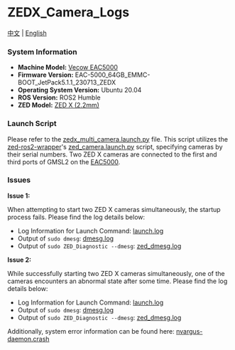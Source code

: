 # ZEDX_Camera_Logs

[中文](./README_CN.md) | [English](./README.md)

### System Information

- **Machine Model:** [Vecow EAC5000](https://www.vecow.com/dispPageBox/vecow/VecowCT.aspx?ddsPageID=PRODUCTDTL_EN&dbid=4852986947)
- **Firmware Version:** EAC-5000_64GB_EMMC-BOOT_JetPack5.1.1_230713_ZEDX
- **Operating System Version:** Ubuntu 20.04
- **ROS Version:** ROS2 Humble
- **ZED Model:** [ZED X (2.2mm)](https://store.stereolabs.com/products/zed-x-stereo-camera)

### Launch Script

Please refer to the [zedx_multi_camera.launch.py](./zedx_multi_camera.launch.py) file. This script utilizes the [zed-ros2-wrapper](https://github.com/stereolabs/zed-ros2-wrapper)'s [zed_camera.launch.py](https://github.com/stereolabs/zed-ros2-wrapper/blob/master/zed_wrapper/launch/zed_camera.launch.py) script, specifying cameras by their serial numbers. Two ZED X cameras are connected to the first and third ports of GMSL2 on the [EAC5000](https://www.vecow.com/dispPageBox/vecow/VecowCT.aspx?ddsPageID=PRODUCTDTL_EN&dbid=4852986947).

### Issues

**Issue 1:**

When attempting to start two ZED X cameras simultaneously, the startup process fails. Please find the log details below:
- Log Information for Launch Command: [launch.log](./logs/20240304/launch.log)
- Output of `sudo dmesg`: [dmesg.log](./logs/20240304/dmesg.log)
- Output of `sudo ZED_Diagnostic --dmesg`: [zed_dmesg.log](./logs/20240304/zed_dmesg.log)

**Issue 2:**

While successfully starting two ZED X cameras simultaneously, one of the cameras encounters an abnormal state after some time. Please find the log details below:
- Log Information for Launch Command: [launch.log](./logs/20240305/launch.log)
- Output of `sudo dmesg`: [dmesg.log](./logs/20240305/dmesg.log)
- Output of `sudo ZED_Diagnostic --dmesg`: [zed_dmesg.log](./logs/20240305/zed_dmesg.log)

Additionally, system error information can be found here: [nvargus-daemon.crash](./logs/20240305/_usr_sbin_nvargus-daemon.0.crash)

